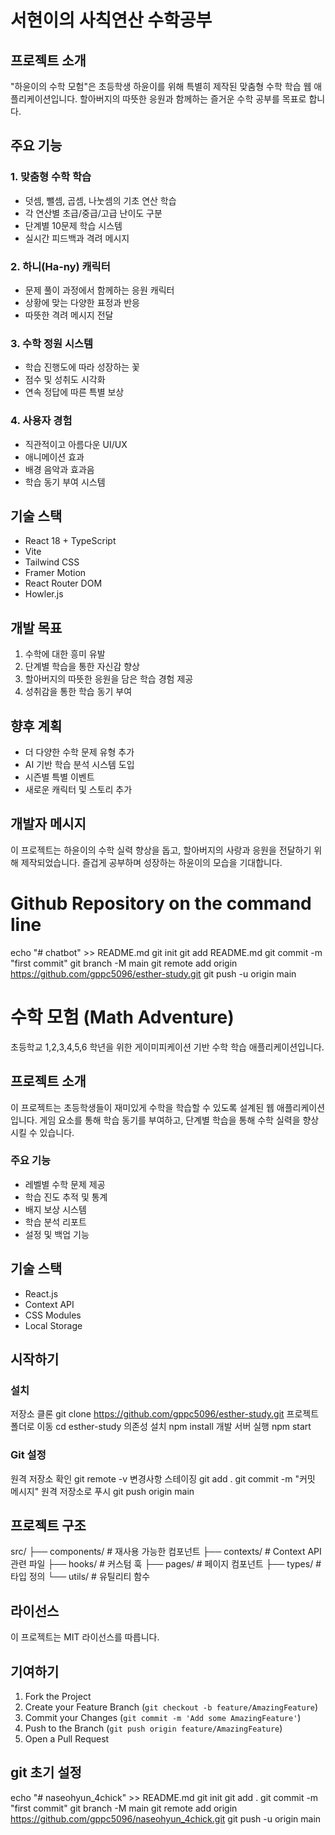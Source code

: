 # 서현이의 사칙연산 수학공부

## 프로젝트 소개
"하윤이의 수학 모험"은 초등학생 하윤이를 위해 특별히 제작된 맞춤형 수학 학습 웹 애플리케이션입니다. 할아버지의 따뜻한 응원과 함께하는 즐거운 수학 공부를 목표로 합니다.

## 주요 기능

### 1. 맞춤형 수학 학습
- 덧셈, 뺄셈, 곱셈, 나눗셈의 기초 연산 학습
- 각 연산별 초급/중급/고급 난이도 구분
- 단계별 10문제 학습 시스템
- 실시간 피드백과 격려 메시지

### 2. 하니(Ha-ny) 캐릭터
- 문제 풀이 과정에서 함께하는 응원 캐릭터
- 상황에 맞는 다양한 표정과 반응
- 따뜻한 격려 메시지 전달

### 3. 수학 정원 시스템
- 학습 진행도에 따라 성장하는 꽃
- 점수 및 성취도 시각화
- 연속 정답에 따른 특별 보상

### 4. 사용자 경험
- 직관적이고 아름다운 UI/UX
- 애니메이션 효과
- 배경 음악과 효과음
- 학습 동기 부여 시스템

## 기술 스택
- React 18 + TypeScript
- Vite
- Tailwind CSS
- Framer Motion
- React Router DOM
- Howler.js

## 개발 목표
1. 수학에 대한 흥미 유발
2. 단계별 학습을 통한 자신감 향상
3. 할아버지의 따뜻한 응원을 담은 학습 경험 제공
4. 성취감을 통한 학습 동기 부여

## 향후 계획
- 더 다양한 수학 문제 유형 추가
- AI 기반 학습 분석 시스템 도입
- 시즌별 특별 이벤트
- 새로운 캐릭터 및 스토리 추가

## 개발자 메시지
이 프로젝트는 하윤이의 수학 실력 향상을 돕고, 할아버지의 사랑과 응원을 전달하기 위해 제작되었습니다. 
즐겁게 공부하며 성장하는 하윤이의 모습을 기대합니다.


# Github Repository on the command line

echo "# chatbot" >> README.md
git init
git add README.md
git commit -m "first commit"
git branch -M main
git remote add origin https://github.com/gppc5096/esther-study.git
git push -u origin main

# 수학 모험 (Math Adventure)

초등학교 1,2,3,4,5,6 학년을 위한 게이미피케이션 기반 수학 학습 애플리케이션입니다.

## 프로젝트 소개

이 프로젝트는 초등학생들이 재미있게 수학을 학습할 수 있도록 설계된 웹 애플리케이션입니다. 게임 요소를 통해 학습 동기를 부여하고, 단계별 학습을 통해 수학 실력을 향상시킬 수 있습니다.

### 주요 기능

- 레벨별 수학 문제 제공
- 학습 진도 추적 및 통계
- 배지 보상 시스템
- 학습 분석 리포트
- 설정 및 백업 기능

## 기술 스택

- React.js
- Context API
- CSS Modules
- Local Storage

## 시작하기

### 설치

저장소 클론
git clone https://github.com/gppc5096/esther-study.git
프로젝트 폴더로 이동
cd esther-study
의존성 설치
npm install
개발 서버 실행
npm start

### Git 설정
원격 저장소 확인
git remote -v
변경사항 스테이징
git add .
git commit -m "커밋 메시지"
원격 저장소로 푸시
git push origin main

## 프로젝트 구조

src/
├── components/     # 재사용 가능한 컴포넌트
├── contexts/       # Context API 관련 파일
├── hooks/          # 커스텀 훅
├── pages/          # 페이지 컴포넌트
├── types/          # 타입 정의
└── utils/          # 유틸리티 함수

## 라이선스

이 프로젝트는 MIT 라이선스를 따릅니다.

## 기여하기

1. Fork the Project
2. Create your Feature Branch (`git checkout -b feature/AmazingFeature`)
3. Commit your Changes (`git commit -m 'Add some AmazingFeature'`)
4. Push to the Branch (`git push origin feature/AmazingFeature`)
5. Open a Pull Request

## git 초기 설정
echo "# naseohyun_4chick" >> README.md
git init
git add .
git commit -m "first commit"
git branch -M main
git remote add origin https://github.com/gppc5096/naseohyun_4chick.git
git push -u origin main